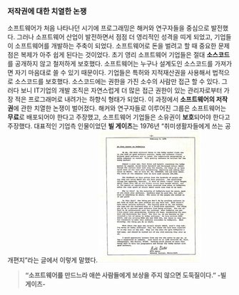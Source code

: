 ### 저작권에 대한 치열한 논쟁

소프트웨어가 처음 나타나던 시기에 프로그래밍은 해커와 연구자들을 중심으로 발전했다. 그러나 소프트웨어 산업이 발전하면서 점점 더 영리적인 성격을 띠게 되었고, 기업들이 소프트웨어를 개발하는 주축이 되었다. 소프트웨어로 돈을 벌려고 할 때 중요한 문제점은 복제가 아주 쉽게 된다는 것이었다.
초기 영리 소프트웨어 기업들은 절대 **소스코드**를 공개하지 않고 철저하게 보호했다. 소프트웨어는 누구나 설계도인 소스코드를 가져가면 자기 마음대로 쓸 수 있기 때문이다. 기업들은 특허와 지적재산권을 사용해서 법적으로 소스코드를 보호했다. 소스코드에는 권한을 가진 소수의 사람만 접근 할 수 있다. 그러다 보니 IT기업의 개발 조직은 자연스럽게 더 많은 접근 권한이 있는 관리자로부터 가장 적은 프로그래머로 내려가는 하향식 형태가 되었다.
이 과정에서 **소프트웨어의 저작권**에 관한 치열한 논쟁이 벌어졌다. 해커와 연구자들로 이루어진 그룹은 소프트웨어는 **무료**로 배포되어야 한다고 주장했고, 소프트웨어 기업들은 소유권이 **보호**되어야 한다고 주장했다. 대표적인 기업측 인물이었던 **빌 게이츠**는 1976년 “취미생활자들에게 쓰는 공개편지”라는 글에서 이렇게 말했다.
![](/assets/1-1.jpg)
> **“소프트웨어를 만드느라 애쓴 사람들에게 보상을 주지 않으면 도둑질이다.” -빌 게이츠-**

